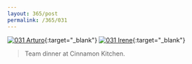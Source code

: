 ```yaml
---
layout: 365/post
permalink: /365/031
---
```


[![031 Arturo](https://c4.staticflickr.com/4/3777/19849122318_cab2c284aa_b.jpg)](https://www.flickr.com/photos/131440297@N08/19849122318/){:target="_blank"}
[![031 Irene](https://c1.staticflickr.com/1/520/20041170531_8753687795_c.jpg)](https://www.flickr.com/photos/25124902@N04/20041170531/){:target="_blank"}


>

> Team dinner at Cinnamon Kitchen.
